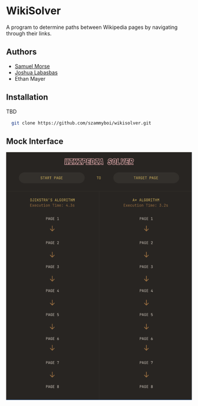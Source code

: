 
# WikiSolver

A program to determine paths between Wikipedia pages by navigating through their links.




## Authors

- [Samuel Morse](https://www.github.com/szammyboi)
- [Joshua Labasbas](https://www.github.com/hoshbosh)
- Ethan Mayer

## Installation

TBD

```bash
  git clone https://github.com/szammyboi/wikisolver.git
```
    
## Mock Interface

![Mock Interface](https://github.com/szammyboi/wikisolver/blob/main/mock_ui.png?raw=true)

